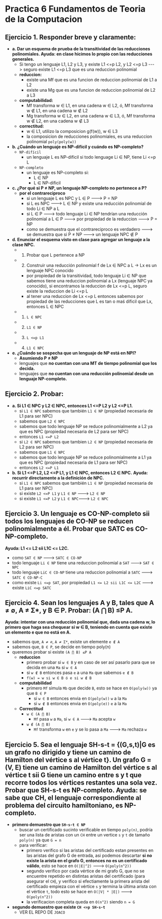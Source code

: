 # Practica 6 Fundamentos de Teoria de la Computacion
## Ejercicio 1. Responder breve y claramente:  
- **a.  Dar un esquema de prueba de la transitividad de las reducciones polinomiales. Ayuda: en clase hicimos lo propio con las reducciones generales.**
  - Si tengo un lenguaje L1, L2 y L3, y existe L1 <=p L2, y L2 <=p L3 ---> seguro existe L1 <=p L3 que es una reduccion polinomial
  - **reduccion:**
    - existe una Mf que es una funcion de reduccion polinomial de L1 a L2
    - existe una Mg que es una funcion de reduccion polinomial de L2 a L3
  - **computabilidad:**
    - Mf transforma w ∈ L1, en una cadena w ∈ L2, ó, Mf transforma w ∉ L1, en una cadena w ∉ L2
    - Mg transforma w ∈ L2, en una cadena w ∈ L3, ó, Mf transforma w ∉ L2, en una cadena w ∉ L3
  - **correctitud:**
    - w ∈ L1, utilizo la composicion g(f(w)), w ∈ L3
    - la composicion de reducciones polinomiales, es una reduccion polinomial `poly(poly(w))`
- **b.  ¿Cuándo un lenguaje es NP-difícil y cuándo es NP-completo?**
  - `NP-difícil`
    - un lenguaje L es NP-dificil si todo lenguage Li ∈ NP, tiene Li <=p L
  - `NP-completo`
    - un lenguaje es NP-completo si:
      - L ∈ NP
      - L ∈ NP-dificil
- **c.  ¿Por qué si P ≠ NP, un lenguaje NP-completo no pertenece a P?**
  - **por el contrareciproco**
    - si un lenguaje L es NPC y L ∈ P ---> P = NP
    - si L es NPC ---> L ∈ NP y existe una reducción polinomial de todo Li ∈ NP a L
    - si L ∈ P ---> todo lenguaje Li ∈ NP tendrían una reducción polinomial a L ∈ P ---> por propiedad de la reduccion ---> P = NP 
    - como se demuestra que el contrareciproco es verdadero ---> se demuestra que si P ≠ NP ---> un lenguaje NPC ∉ P
- **d.  Enunciar el esquema visto en clase para agregar un lenguaje a la clase NPC.** 
  - 1. Probar que L pertenece a NP
  - 2. Construir una reducción polinomial f de Lx ∈ NPC a L -> Lx es un lenguaje NPC conocido
    - por propiedad de la transitividad, todo lenguaje Li ∈ NP que sabemos tiene una reduccion polinomial a Lx (lenguaje NPC ya conocido), si encontramos la reduccion de Lx <=p L, seguro existe la reduccion de Li <=p L
    - al tener una reduccion de Lx <=p L entonces sabemos por propiedad de las reducciones que L es tan o maś dificil que Lx, entonces L ∈ NPC
  - 1)  `L ∈ NPC`
  - 2)  `L1 ∈ NP`
  - 3)  `L <=p L1`
  - 4)  `L1 ∈ NPC`
- **e.  ¿Cuándo se sospecha que un lenguaje de NP está en NPI?**
  - **Asumiendo P ≠ NP**
  - lenguajes que **no cuentan con una MT de tiempo polinomial que los decida.**
  - lenguajes que **no cuentan con una reducción polinomial desde un lenguaje NP-completo.**
 
## Ejercicio 2. Probar:  
- **a.  Si L1 ∈ NPC y L2 ∈ NPC, entonces L1 <=P L2 y L2 <=P L1.** 
  - si `L1 ∈ NPC` sabemos que también `L1 ∈ NP` (propiedad necesaria de L1 para ser NPC)
  - sabemos que `L2 ∈ NPC`
  - sabemos que todo lenguaje NP se reduce polinomialmente a L2 ya que es NPC (propiedad necesaria de L2 para ser NPC)
  - entonces `L1 <=P L2`
  - si `L2 ∈ NPC` sabemos que tambien `L2 ∈ NP` (propiedad necesaria de L2 para ser NPC)
  - sabemos que `L1 ∈ NPC`
  - sabemos que todo lenguaje NP se reduce polinomialmente a L1 ya que es NPC (propiedad necesaria de L1 para ser NPC)
  - entonces `L2 <=P L1`
- **b.  Si L1 <=P L2, L2 <=P L1, y L1 ∈ NPC, entonces L2 ∈ NPC.** **Ayuda: recurrir directamente a la definición de NPC.**  
  - si `L1 ∈ NPC` sabemos que también `L1 ∈ NP` (propiedad necesaria de L1 para ser NPC)
  - si existe `L2 <=P L1` y `L1 ∈ NP` ---> `L2 ∈ NP` 
  - si existe `L1 <=P L2` y `L1 ∈ NPC`---> `L2 ∈ NPC` 


## Ejercicio 3.  Un  lenguaje  es  CO-NP-completo  sii  todos  los  lenguajes  de  CO-NP  se  reducen polinomialmente a él. Probar que SATC es CO-NP-completo. 
**Ayuda: L1 <= L2 sii L1C <= L2C.** 
  - como `SAT ∈ NP` ---> `SATC ∈ CO-NP`
  - todo lenguaje `Li ∈ NP` tiene una reduccion polinomial a `SAT` ---> `SAT ∈ NPC`
  - todo lenguaje `LiC ∈ CO-NP` tiene una reduccion polinomial a `SATC` ---> `SATC ∈ CO-NP-C`
  - como existe `Li <=p SAT`, por propiedad `L1 <= L2 sii L1C <= L2C` ---> existe `LiC <=p SATC`
 
## Ejercicio 4. Sean los lenguajes A y B, tales que A ≠ ∅, A ≠ Ʃ*, y B ∈ P. Probar: (A ⋂ B) ≤P A. 
**Ayuda: intentar con una reducción polinomial que, dada una cadena w, lo primero que haga sea chequear si w ∈ B, teniendo en cuenta que existe un elemento e que no está en A.**   
  - sabemos que, `A ≠ ∅`, `A ≠ Ʃ*`, existe un elemente `e ∉ A`
  - sabemos que, `B ∈ P`, se decide en tiempo poly(n)
  - queremos probar si existe `(A ⋂ B) ≤P A`
    - **reduccion**
      - primero probar si `w ∈ B` y en caso de ser así pasarlo para que se decida en una `Ma` si `w ∈ A`
      - si `w ∉ B` entonces pasa `e` a una `Ma` que sabemos `e ∉ B`
      - `f(w) = w si w ∈ B ó e si w ∉ B`
    - **computabilidad**
      - primero `Mf` simula `Mb` que decide `B`, esto se hace en `O(poly(w))` ya que `B ∈ P`
        - si `w ∈ B` entonces envia en `O(poly(w))` `w` a la `Ma`
        - si  `w ∉ B` entonces envia en `O(poly(e))` `e` a la `Ma`
    - **Correctitud**
      - `w ∈ (A ⋂ B)`
        - `Mf` pasa `w` a `Ma`, si `w ∈ A` ---> `Ma` acepta `w`
      - `w ∉ (A ⋂ B)`
        - `Mf` transforma `w` en `e` y se lo pasa a `Ma` ---> `Ma` rechaza `w`
 
## Ejercicio 5. Sea el lenguaje SH-s-t = {(G,s,t)|G es un grafo no dirigido y tiene un camino de Hamilton del vértice s al vértice t}. Un grafo G = (V, E) tiene un camino de Hamilton del vértice s al vértice t sii G tiene un camino entre s y t que recorre todos los vértices restantes una sola vez. Probar que SH-s-t es NP-completo. Ayuda: se sabe que CH, el lenguaje correspondiente al problema del circuito hamiltoniano, es NP-completo.
  - **primero demuestro que `SH-s-t ∈ NP`**
    - buscar un certificado sucinto verificable en tiempo `poly(n)`, podría ser una lista de aristas con un `CH` entre un vertice `s` y `t` de tamaño `poly(n)` ya que `G = n`
    - para verificar:
      - primero verifico si las aristas del certificado estan presentes en las aristas del grafo G de entrada, asi podemos descartar **si no existe la arista en el grafo G, entonces no es un certificado válido**, esto se hace en `O(|E|^2)` ---> `O(poly(n^2))`
      - segundo verifico por cada vértice de mi grafo G, que no se encuentre repetido en distintas aristas del certificado (para asegurar el `CH`), y verifico si efectiamente la primera arista del certificado empieza con el vértice `s` y termina la última arista con el vértice `t`, todo esto se hace en `O(|V| * |E|)` ---> `O(poly(n^2))`
      - la verificacion completa queda en `O(n^2)` siendo `n = G`
  - **segundo demuestro que existe `CH <=p SH-s-t`**
    - VER EL REPO DE `JOACO`